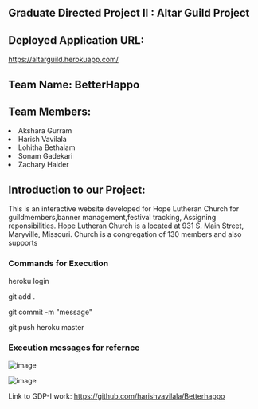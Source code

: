 ## Graduate Directed Project II : Altar Guild Project

## Deployed Application URL:

https://altarguild.herokuapp.com/

<h2>Team Name: BetterHappo</h2>
 
<h2>Team Members:</h2>
 <li> Akshara Gurram</li>
 <li> Harish Vavilala</li>
 <li> Lohitha Bethalam</li>
 <li> Sonam Gadekari</li>
 <li> Zachary Haider</li>

<h2> Introduction to our Project:</h2>
<p>This is an interactive website developed for Hope Lutheran Church for guildmembers,banner management,festival tracking, Assigning reponsibilities. Hope Lutheran Church is a located at 931 S. Main Street, Maryville, Missouri. Church is a congregation of 130 members and also supports 

<h3>Commands for Execution</h3>
<p> heroku login </p>
<p> git add .</p>
<p> git commit  -m "message"</p>
<p> git push heroku master</p>
<h3> Execution messages for refernce</h3>

![image](https://user-images.githubusercontent.com/43020059/69924036-c1e21a00-146e-11ea-9ab9-ddeff1b04f37.png)

![image](https://user-images.githubusercontent.com/43020059/69924078-11284a80-146f-11ea-9530-5f87fdffe4f2.png)

Link to GDP-I work: https://github.com/harishvavilala/Betterhappo
